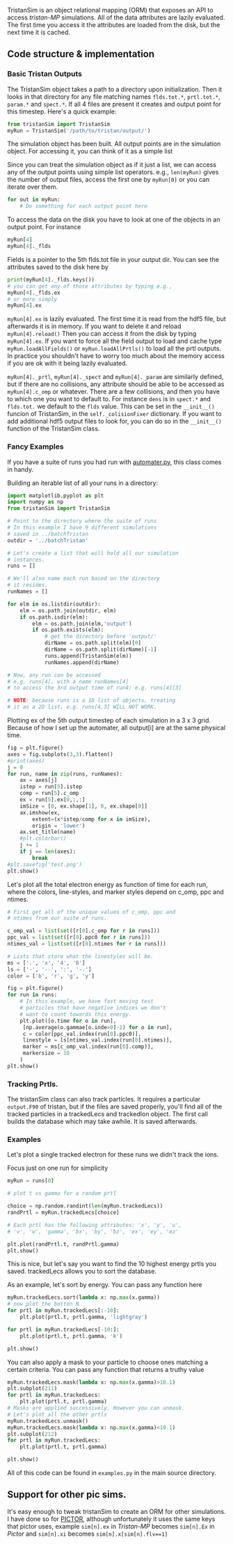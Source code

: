 TristanSim is an object relational mapping (ORM) that exposes an API to access 
*tristan-MP* simulations. All of the data attributes are lazily evaluated. 
The first time you access it the attributes are loaded from the disk, but the next time it is cached.

## Code structure & implementation

### Basic Tristan Outputs
The TristanSim object takes a path to a directory upon initialization. Then it looks in that directory for any
file matching names `flds.tot.*`, `prtl.tot.*`, `param.*` and `spect.*`. If all 4 files are present it creates
and output point for this timestep. Here's a quick example:
```python
from tristanSim import TristanSim
myRun = TristanSim('/path/to/tristan/output/')
```
The simulation object has been built. All output points are in the simulation object. For accessing it,
you can think of it as a simple list


Since you can treat the simulation object as if it just a list, we can access any of the output points using simple
list operators. e.g., `len(myRun)` gives the number of output files, access the first
one by `myRun[0]` or you can iterate over them.
```python
for out in myRun:
    # Do something for each output point here
```

To access the data on the disk you have to look at one of the objects in an output point. For instance
```python
myRun[4]
myRun[4]._flds
```
Fields is a pointer to the 5th flds.tot file in your output dir. You can see the attributes saved to the disk here by
```python
print(myRun[4]._flds.keys())
# you can get any of those attributes by typing e.g.,
myRun[4]._flds.ex
# or more simply
myRun[4].ex
```
`myRun[4].ex` is lazily evaluated. The first time it is read from the hdf5 file,
but afterwards it is in memory. If you want to delete it and reload `myRun[4].reload()`
Then you can access it from the disk by typing `myRun[4].ex`.
If you want to force all the field output to load and cache type `myRun.loadAllFields()`
or `myRun.loadAllPrtls()` to load all the prtl outputs. In practice you shouldn't have to worry too much
about the memory access if you are ok with it being lazily evaluated.

`myRun[4]._prtl`, `myRun[4]._spect` and `myRun[4]._param` are similarly defined, but if there are no collisions, any attribute should be able to be accessed as `myRun[4].c_omp` or whatever. There are a few collisions, and then you have to which one you want to default to. For instance `dens` is in `spect.*` and `flds.tot.` we default to the `flds` value. This can be set in the `__init__()` funcion of TristanSim, in the `self._colisionFixer` dictionary. If you want to add additional hdf5 output files to look for, you can do so in the `__init__()` function of the TristanSim class.

### Fancy Examples
If you have a suite of runs you had run with [automater.py](automater.md),
this class comes in handy.

Building an iterable list of all your runs in a directory:
```python
import matplotlib.pyplot as plt
import numpy as np
from tristanSim import TristanSim

# Point to the directory where the suite of runs
# In this example I have 9 different simulations
# saved in ../batchTristan
outdir = '../batchTristan'

# Let's create a list that will hold all our simulation
# instances.
runs = []

# We'll also name each run based on the directory
# it resides.
runNames = []

for elm in os.listdir(outdir):
    elm = os.path.join(outdir, elm)
    if os.path.isdir(elm):
        elm = os.path.join(elm,'output')
        if os.path.exists(elm):
            # get the directory before 'output/'
            dirName = os.path.split(elm)[0]
            dirName = os.path.split(dirName)[-1]
            runs.append(TristanSim(elm))
            runNames.append(dirName)

# Now, any run can be accessed
# e.g. runs[4], with a name runNames[4]
# to access the 3rd output time of run4: e.g. runs[4][3]

# NOTE: because runs is a 1D list of objects, treating
# it as a 2D list, e.g. runs[4,3] WILL NOT WORK.
```

Plotting ex of the 5th output timestep of each simulation in a 3 x 3 grid. Because of how I set up the automater, all output[i] are at the same physical time.

```python
fig = plt.figure()
axes = fig.subplots(3,3).flatten()
#print(axes)
j = 0
for run, name in zip(runs, runNames):
    ax = axes[j]
    istep = run[5].istep
    comp = run[5].c_omp
    ex = run[5].ex[0,:,:]
    imSize = [0, ex.shape[1], 0, ex.shape[0]]
    ax.imshow(ex,
        extent=(x*istep/comp for x in imSize),
        origin = 'lower')
    ax.set_title(name)
    #plt.colorbar()
    j += 1
    if j == len(axes):
        break
#plt.savefig('test.png')
plt.show()
```

Let's plot all the total electron energy as function of time for each run, where the colors, line-styles,
and marker styles depend on c_omp, ppc and ntimes.

```python
# First get all of the unique values of c_omp, ppc and
# ntimes from our suite of runs.

c_omp_val = list(set([r[0].c_omp for r in runs]))
ppc_val = list(set([r[0].ppc0 for r in runs]))
ntimes_val = list(set([r[0].ntimes for r in runs]))

# Lists that store what the linestyles will be.
ms = ['.', 'x', '4', '8']
ls = ['-', '--', ':', '-.']
color = ['b', 'r', 'g', 'y']

fig = plt.figure()
for run in runs:
    # In this example, we have fast moving test
    # particles that have negative indices we don't
    # want to count towards this energy.
    plt.plot([o.time for o in run],
     [np.average(o.gammae[o.inde>0]-1) for o in run],
     c = color[ppc_val.index(run[0].ppc0)],
     linestyle = ls[ntimes_val.index(run[0].ntimes)],
     marker = ms[c_omp_val.index(run[0].comp)],
     markersize = 10
    )
plt.show()
```

### Tracking Prtls.

The tristanSim class can also track particles. It requires a particular
`output.F90` of tristan, but if the files are saved properly,
you'll find all of the tracked particles in a trackedLecs and
trackedIon object. The first call builds the database which may take
awhile. It is saved afterwards.

### Examples
Let's plot a single tracked electron for these runs we didn't track the ions.

Focus just on one run for simplicity
```python
myRun = runs[0]

# plot t vs gamma for a random prtl

choice = np.random.randint(len(myRun.trackedLecs))
randPrtl = myRun.trackedLecs[choice]

# Each prtl has the following attributes: 'x', 'y', 'u',
# 'v', 'w', 'gamma', 'bx', 'by', 'bz', 'ex', 'ey', 'ez'

plt.plot(randPrtl.t, randPrtl.gamma)
plt.show()
```

This is nice, but let's say you want to find the 10 highest energy
prtls you saved. trackedLecs allows you to sort the database.

As an example, let's  sort by energy. You can pass any function here
```python
myRun.trackedLecs.sort(lambda x: np.max(x.gamma))
# now plot the botton N
for prtl in myRun.trackedLecs[:-10]:
    plt.plot(prtl.t, prtl.gamma, 'lightgray')

for prtl in myRun.trackedLecs[-10:]:
    plt.plot(prtl.t, prtl.gamma, 'k')

plt.show()
```
You can also apply a mask to your particle to choose ones
matching a certain criteria. You can pass any function
that returns a truthy value
```python
myRun.trackedLecs.mask(lambda x: np.max(x.gamma)>10.1)
plt.subplot(211)
for prtl in myRun.trackedLecs:
    plt.plot(prtl.t, prtl.gamma)
# Masks are applied successively. However you can unmask.
# Let's plot all the other prtls
myRun.trackedLecs.unmask()
myRun.trackedLecs.mask(lambda x: np.max(x.gamma)<10.1)
plt.subplot(212)
for prtl in myRun.trackedLecs:
    plt.plot(prtl.t, prtl.gamma)

plt.show()
```

All of this code can be found in `examples.py` in the main source directory.

## Support for other pic sims.

It's easy enough to tweak tristanSim to create an ORM for other simulations. I have done so for 
[PICTOR](https://rahuliitk.wixsite.com/pictor/getting-started), although unfortunately it 
uses the same keys that pictor uses, example `sim[n].ex` in *Tristan-MP* becomes `sim[n].Ex` in *Pictor*
and `sim[n].xi` becomes `sim[n].x[sim[n].flv==1]`
